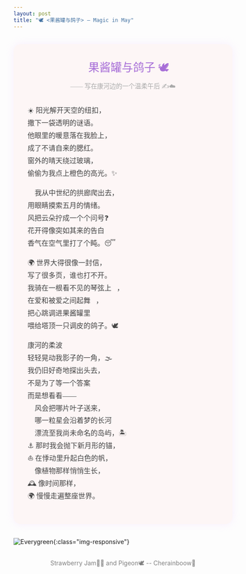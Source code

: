 ```yaml
---
layout: post
title: "🕊️ <果酱罐与鸽子> — Magic in May"
---
```


<style>
.poem-container {
  font-family: "Palatino Linotype", "Georgia", serif;
  font-size: 1.15em;
  color: #444;
  background: #fdf6f6;
  padding: 2em;
  border-radius: 1em;
  box-shadow: 0 0 20px rgba(230, 180, 255, 0.2);
  max-width: 800px;
  margin: 2em auto;
  line-height: 1.8;
}

.poem-title {
  text-align: center;
  font-size: 1.6em;
  margin-bottom: 0.5em;
  color: #a76ed7;
}

.byline {
  text-align: center;
  font-size: 0.9em;
  margin-top: -0.5em;
  margin-bottom: 2em;
  color: #aaa;
}
</style>

<div class="poem-container">
  <div class="poem-title">🍊 果酱罐与鸽子 🕊️</div>
  <div class="byline">—— 写在康河边的一个温柔午后 ✍️☁️</div>


  <p>
    ☀️ 阳光解开天空的纽扣，<br>
    撒下一袋透明的谜语。🔮<br>
    他眼里的暖意落在我脸上，<br>
    成了不请自来的腮红。🌸<br>
    窗外的晴天绕过玻璃，<br>
    偷偷为我点上橙色的高光。✨<br>
  </p>

  <p>
    🏰 我从中世纪的拱廊爬出去，<br>
    用眼睛摸索五月的情绪。🌷<br>
    风把云朵拧成一个个问号❓<br>
    花开得像突如其来的告白💌<br>
    香气在空气里打了个盹。😴🌼<br>
  </p>

  <p>
    🌍 世界大得很像一封信，<br>
    写了很多页，谁也打不开。📜<br>
    我骑在一根看不见的琴弦上🎻，<br>
    在爱和被爱之间起舞💞，<br>
    把心跳调进果酱罐里🍯<br>
    喂给塔顶一只调皮的鸽子。🕊️<br>
  </p>

  <p>
    康河的柔波 🌊<br>
    轻轻晃动我影子的一角，🌫️<br>
    我仍旧好奇地探出头去，👀<br>
    不是为了等一个答案🧩<br>
    而是想看看——<br>
    🍃 风会把哪片叶子送来，<br>
    🌟 哪一粒星会沿着梦的长河<br>
    🌊 漂流至我尚未命名的岛屿，🏝️<br>
    ⚓ 那时我会抛下新月形的锚，<br>
    ⛵ 在悸动里升起白色的帆，<br>
    🌱 像植物那样悄悄生长，<br>
    🕰️ 像时间那样，<br>
    🌍 慢慢走遍整座世界。<br>
  </p>
</div>


![Everygreen](/public/image/candy.png){:class="img-responsive"}
<p style="text-align:center;color:gray;font-size:100%;">
<br> Strawberry Jam🍓🍯 and Pigeon🕊️ -- Cherainboow🥕
</p>